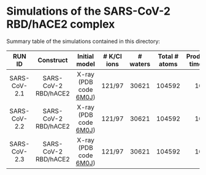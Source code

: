 # Simulations of the SARS-CoV-2 RBD/hACE2 complex 
Summary table of the simulations contained in this directory:

|   RUN ID	   |  Construct	| Initial model	| # K/Cl ions |	 # waters | Total # atoms | Production time [ns] |
| :------: |  :------:  |     :------:  | :------:    | :------:  | :------:      | :------:             |
| SARS-CoV-2.1 | SARS-CoV-2 RBD/hACE2 | X-ray (PDB code [6M0J](https://www.rcsb.org/structure/6M0J)) | 121/97 | 30621 | 104592 | 1000 |
| SARS-CoV-2.2 | SARS-CoV-2 RBD/hACE2 | X-ray (PDB code [6M0J](https://www.rcsb.org/structure/6M0J)) | 121/97 | 30621 | 104592 | 1000 |
| SARS-CoV-2.3 | SARS-CoV-2 RBD/hACE2 | X-ray (PDB code [6M0J](https://www.rcsb.org/structure/6M0J)) | 121/97 | 30621 | 104592 | 1000 |

